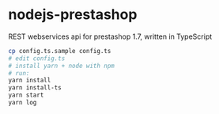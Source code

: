 # nodejs-prestashop
REST webservices api for prestashop 1.7, written in TypeScript


```bash
cp config.ts.sample config.ts
# edit config.ts
# install yarn + node with npm
# run:
yarn install
yarn install-ts
yarn start
yarn log
```